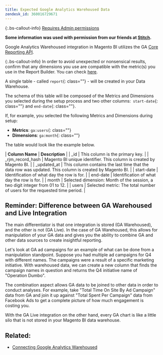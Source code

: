 ```yaml
---
title: Expected Google Analytics Warehoused Data
zendesk_id: 360016729671
---
```


{:.bs-callout-info}
[Requires Admin permissions](../administrator/user-management/user-management.md)

**Some information was used with permission from our friends at [Stitch](https://www.stitchdata.com/docs/integrations/saas/google-analytics).**

Google Analytics Warehoused integration in Magento BI utilizes the GA [Core Reporting API](https://developers.google.com/analytics/devguides/reporting/core/v3/).

{:.bs-callout-info}
In order to avoid unexpected or nonsensical results, confirm that any dimensions you use are compatible with the metric(s) you use in the Report Builder. You can check [here](https://developers.google.com/analytics/devguides/reporting/core/dimsmets).

A single table - called `report`{: class=""} - will be created in your Data Warehouse.

The schema of this table will be composed of the Metrics and Dimensions you selected during the setup process and two other columns:` start-date`{: class=""} and `end-date`{: class=""}.

If, for example, you selected the following Metrics and Dimensions during setup:

* **Metrics**\: `ga:users`{: class=""}
* **Dimensions**\: `ga:month`{: class=""}

The table would look like the example below.

| **Column Name** | **Description** |
| \_id | This column is the primary key. |
| \_rjm\_record\_hash | Magento BI unique identifier. This column is created by Magento BI. |
| \_updated\_at | This column contains the last time that the data row was updated. This column is created by Magento BI. |
| start-date | Identification of what day the row is for. |
| end-date | Identification of what day the row is for. |
| month | Selected dimension: Month of the session, a two digit integer from 01 to 12. |
| users | Selected metric: The total number of users for the requested time period. |

## Reminder: Difference between GA Warehoused and Live Integration

The main differentiator is that one integration is stored (GA Warehoused), and the other is not (GA Live). In the case of GA Warehoused, this allows for manipulation of your GA data and gives you the ability to combine GA and other data sources to create insightful reporting.

Let\'s look at GA ad campaigns for an example of what can be done from a manipulation standpoint. Suppose you had multiple ad campaigns for Q4 with different names. The campaigns were a result of a specific marketing initiative. With warehoused data, we can create a new column that finds the campaign names in question and returns the Q4 initiative name of \"Operation Dumbo\".

The combination aspect allows GA data to be joined to other data in order to conduct analyses. For example, take \"Total Time On Site By Ad Campaign\" data from GA and join it up against \"Total Spent Per Campaign\" data from Facebook Ads to get a complete picture of how much engagement is costing you.

With the GA Live integration on the other hand, every GA chart is like a little silo that is not stored in your Magento BI data warehouse.

## Related:

* [Connecting Google Analytics Warehoused](../data-analyst/importing-data/integrations/google-analytics-warehoused.md)
